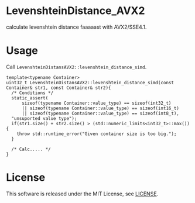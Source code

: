 # LevenshteinDistance_AVX2
calculate levenshtein distance faaaaast with AVX2/SSE4.1.

# Usage
Call `LevenshteinDistansAVX2::levenshtein_distance_simd`.
```
template<typename Container>
uint32_t LevenshteinDistansAVX2::levenshtein_distance_simd(const Container& str1, const Container& str2){
  /* Conditions */
  static_assert(
      sizeof(typename Container::value_type) == sizeof(int32_t)
      || sizeof(typename Container::value_type) == sizeof(int16_t)
      || sizeof(typename Container::value_type) == sizeof(int8_t),
  "unsuported value type");
  if(str1.size() + str2.size() > (std::numeric_limits<int32_t>::max()){
    throw std::runtime_error("Given container size is too big.");
  }
  
  /* Calc..... */
}
```

# License
This software is released under the MIT License, see [LICENSE](LICENSE).
